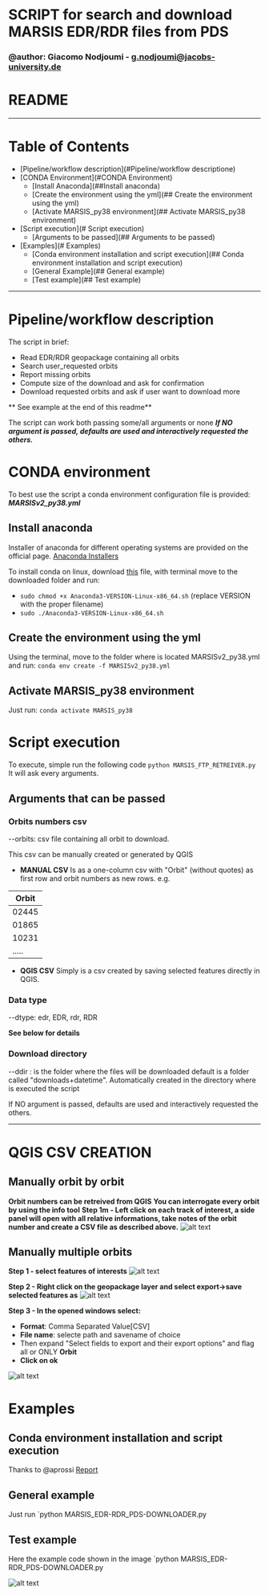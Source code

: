 # SCRIPT for search and download MARSIS EDR/RDR files from PDS
### @author: Giacomo Nodjoumi - g.nodjoumi@jacobs-university.de

# README
________________________________________________________________________________
# Table of Contents

* [Pipeline/workflow description](#Pipeline/workflow descriptione)
* [CONDA Environment](#CONDA Environment)
    * [Install Anaconda](##Install anaconda)
    * [Create the environment using the yml](## Create the environment using the yml)
    * [Activate MARSIS_py38 environment](## Activate MARSIS_py38 environment)
* [Script execution](# Script execution)
    * [Arguments to be passed](## Arguments to be passed)
* [Examples](# Examples)
    * [Conda environment installation and script execution](## Conda environment installation and script execution)
    * [General Example](## General example)
    * [Test example](## Test example)

________________________________________________________________________________
# Pipeline/workflow description

The script in brief:

* Read EDR/RDR geopackage containing all orbits
* Search user_requested orbits
* Report missing orbits
* Compute size of the download and ask for confirmation
* Download requested orbits and ask if user want to download more

** See example at the end of this readme**

The script can work both passing some/all arguments or none ***If NO argument is passed, defaults are used and interactively requested the others.***

# CONDA environment

To best use the script a conda environment configuration file is provided: ***MARSISv2_py38.yml***

## Install anaconda

Installer of anaconda for different operating systems are provided on the official page. [Anaconda Installers](https://www.anaconda.com/products/individual)

To install conda on linux, download [this](https://repo.anaconda.com/archive/Anaconda3-2020.02-Linux-x86_64.sh) file, 
with terminal move to the downloaded folder and run:
* `sudo chmod +x Anaconda3-VERSION-Linux-x86_64.sh` (replace VERSION with the proper filename)
* `sudo ./Anaconda3-VERSION-Linux-x86_64.sh`

## Create the environment using the yml

Using the terminal, move to the folder where is located MARSISv2_py38.yml and run:
`conda env create -f MARSISv2_py38.yml`

## Activate MARSIS_py38 environment

Just run:
`conda activate MARSIS_py38`

# Script execution

To execute, simple run the following code `python MARSIS_FTP_RETREIVER.py`
It will ask every arguments.

## Arguments that can be passed

### Orbits numbers csv
--orbits: csv file containing all orbit to download.

This csv can be manually created or generated by QGIS


*  **MANUAL CSV**
Is as a one-column csv with "Orbit" (without quotes) as first row
and orbit numbers as new rows. e.g.

| Orbit |
| ----- |
| 02445 |
| 01865 |
| 10231 |
| ..... |

* **QGIS CSV**
Simply is a csv created by saving selected features directly in QGIS.

### Data type
--dtype: edr, EDR, rdr, RDR

**See below for details**

### Download directory
--ddir : is the folder where the files will be downloaded
default is a folder called "downloads+datetime".
Automatically created in the directory where is executed the script

If NO argument is passed, defaults are used and interactively requested the others.



________________________________________________________________________________________________

# QGIS CSV CREATION 

## Manually orbit by orbit
**Orbit numbers can be retreived from QGIS**
**You can interrogate every orbit by using the info tool**
**Step 1m - Left click on each track of interest, a side panel will open with all relative informations, take notes of the orbit number and create a CSV file as described above.**
![alt text](Readme_Images/ManualInspect.jpg?raw=true "Step 1m")

## Manually multiple orbits 

**Step 1 - select features of interests**
![alt text](Readme_Images/MultipleSelect.jpg?raw=true "Step 1")

**Step 2 - Right click on the geopackage layer and select export->save selected features as**
![alt text](Readme_Images/export_1.jpg?raw=true "Step 2")

**Step 3 - In the opened windows select:**
* **Format**: Comma Separated Value[CSV]
* **File name**: selecte path and savename of choice
* Then expand "Select fields to export and their export options" and flag all or ONLY **Orbit**
* **Click on ok**

![alt text](Readme_Images/export_2.jpg?raw=true "Step 3")

# Examples

## Conda environment installation and script execution 
Thanks to @aprossi
[Report](https://gist.github.com/aprossi/5962b7fca2fbea465a00534c66b3e2a0)

## General example

Just run `python MARSIS_EDR-RDR_PDS-DOWNLOADER.py 

## Test example

Here the example code shown in the image
`python MARSIS_EDR-RDR_PDS-DOWNLOADER.py 

![alt text](Readme_Images/terminal_run.jpg?raw=true "Test")
